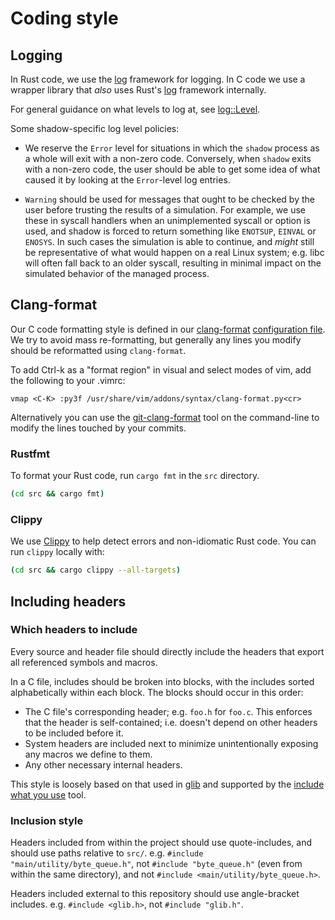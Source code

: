 # Coding style

## Logging

In Rust code, we use the [log](https://docs.rs/log/latest/log/) framework for
logging. In C code we use a wrapper library that *also* uses Rust's
[log](https://docs.rs/log/latest/log/) framework internally.

For general guidance on what levels to log at, see [log::Level](https://docs.rs/log/latest/log/enum.Level.html#variants).

Some shadow-specific log level policies:

* We reserve the `Error` level for situations in which the `shadow`
process as a whole will exit with a non-zero code. Conversely, when `shadow` exits
with a non-zero code, the user should be able to get some idea of what caused it by
looking at the `Error`-level log entries.

* `Warning` should be used for messages that ought to be checked by the user
before trusting the results of a simulation. For example, we use these in
syscall handlers when an unimplemented syscall or option is used, and shadow is
forced to return something like `ENOTSUP`, `EINVAL` or `ENOSYS`. In such cases
the simulation is able to continue, and *might* still be representative of what
would happen on a real Linux system; e.g. libc will often fall back to an older
syscall, resulting in minimal impact on the simulated behavior of the managed
process.

## Clang-format

Our C code formatting style is defined in our
[clang-format](https://clang.llvm.org/docs/ClangFormat.html) [configuration
file](../.clang-format). We try to avoid mass re-formatting, but generally any
lines you modify should be reformatted using `clang-format`.

To add Ctrl-k as a "format region" in visual and select modes of vim, add the
following to your .vimrc:

```
vmap <C-K> :py3f /usr/share/vim/addons/syntax/clang-format.py<cr>
```

Alternatively you can use the
[git-clang-format](https://github.com/llvm-mirror/clang/blob/master/tools/clang-format/git-clang-format)
tool on the command-line to modify the lines touched by your commits.

### Rustfmt

To format your Rust code, run `cargo fmt` in the `src` directory.

```bash
(cd src && cargo fmt)
```

### Clippy

We use [Clippy](https://doc.rust-lang.org/stable/clippy/index.html) to help
detect errors and non-idiomatic Rust code. You can run `clippy` locally with:

```bash
(cd src && cargo clippy --all-targets)
```

## Including headers

### Which headers to include

Every source and header file should directly include the headers that export
all referenced symbols and macros.

In a C file, includes should be broken into blocks, with the includes sorted
alphabetically within each block. The blocks should occur in this order:

 * The C file's corresponding header; e.g. `foo.h` for `foo.c`. This enforces
   that the header is self-contained; i.e. doesn't depend on other headers to
   be included before it.
 * System headers are included next to minimize unintentionally exposing any
   macros we define to them.
 * Any other necessary internal headers.

This style is loosely based on that used in
[glib](https://wiki.gnome.org/Projects/GTK/BestPractices/GlibIncludes) and
supported by the [include what you use](https://include-what-you-use.org/)
tool.

### Inclusion style

Headers included from within the project should use quote-includes, and should
use paths relative to `src/`. e.g. `#include "main/utility/byte_queue.h"`, not
`#include "byte_queue.h"` (even from within the same directory), and not
`#include <main/utility/byte_queue.h>`.

Headers included external to this repository should use angle-bracket includes.
e.g. `#include <glib.h>`, not `#include "glib.h"`.
